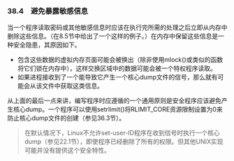 ### 38.4　避免暴露敏感信息

当一个程序读取密码或其他敏感信息时应该在执行完所需的处理之后立即从内存中删除这些信息。（在8.5节中给出了一个这样的例子。）在内存中保留这些信息是一种安全隐患，其原因如下。

+ 包含这些数据的虚拟内存页面可能会被换出（除非使用mlock()或类似的函数将它们锁在内存中），这样交换区域中的数据可能会被一个特权程序读取。
+ 如果进程接收到了一个能导致它产生一个核心dump文件的信号，那么就有可能会从该文件中获取这类信息。

从上面的最后一点来讲，编写程序时应遵循的一个通用原则是安全程序应该避免产生核心dump。一个程序可以使用setrlimit()将RLIMIT_CORE资源限制设置为0来防止核心dump文件的创建（参见36.3节）。

> 在默认情况下，Linux不允许set-user-ID程序在收到信号时执行一个核心dump（参见22.1节），即使程序已经删除了所有的权限。但其他UNIX实现可能并没有提供这个安全特性。

